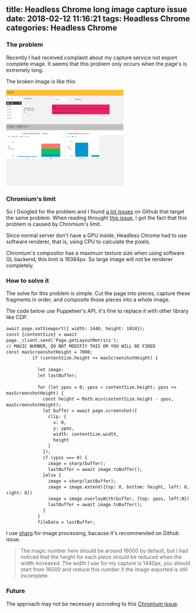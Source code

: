 title: Headless Chrome long image capture issue
date: 2018-02-12 11:16:21
tags: Headless Chrome
categories: Headless Chrome
---


### The problem

Recently I had received complaint about my capture service not export complete image. It seems that this problem only occurs when the page's is extremely long.

<!-- more -->

The broken image is like this:

![broken](https://raw.githubusercontent.com/zxc0328/for-picgo/master/64c45edcgy1fmlvek2n5xj208y07aaah.jpg)


### Chromium's limit

So I Googled for the problem and I found [a lot issues](https://github.com/GoogleChrome/puppeteer/issues/477) on Github that target the same problem. When reading throught [this issue](https://github.com/GoogleChrome/puppeteer/pull/937), I got the fact that this problem is caused by Chromium's limit.

Since normal server don't have a GPU inside, Headless Chrome had to use software renderer, that is, using CPU to calculate the pixels. 

Chromium's compositor has a maximum texture size when using software GL backend, this limit is 16384px. So large image will not be renderer completely.

### How to solve it

The solve for this problem is simple. Cut the page into pieces, capture these fragments in order, and composite those pieces into a whole image.

The code below use Puppeteer's API, it's fine to replace it with other library like CDP.

```
await page.setViewport({ width: 1440, height: 1024});
const {contentSize} = await page._client.send('Page.getLayoutMetrics');
// MAGIC NUMBER, DO NOT MODIFIY THIS OR YOU WILL BE FIRED
const maxScreenshotHeight = 7000;
          if (contentSize.height >= maxScreenshotHeight) {
                        
            let image;
            let lastBuffer;

            for (let ypos = 0; ypos < contentSize.height; ypos += maxScreenshotHeight) {
              const height = Math.min(contentSize.height - ypos, maxScreenshotHeight);
              let buffer = await page.screenshot({
                clip: {
                  x: 0,
                  y: ypos,
                  width: contentSize.width,
                  height
                }
              });
              if (ypos === 0) {
                image = sharp(buffer);
                lastBuffer = await image.toBuffer();
              }else {
                image = sharp(lastBuffer);
                image = image.extend({top: 0, bottom: height, left: 0, right: 0})
                image = image.overlayWith(buffer, {top: ypos, left:0})
                lastBuffer = await image.toBuffer();
              }
            }
            fileData = lastBuffer;
```

I use [sharp](https://github.com/lovell/sharp) for image processing, bacause it's recommended on Github issue.


> The magic number here should be around 16000 by default, but I had noticed that the height for each piece should be reduced when the width increased. The width I use for my capture is 1440px, you should start from 16000 and reduce this number if the image exported is still incomplete.

### Future

The approach may not be necessary accroding to this [Chromium issue](https://bugs.chromium.org/p/chromium/issues/detail?id=770769).